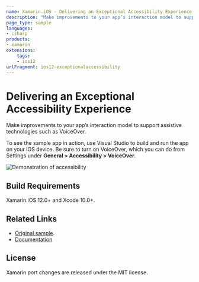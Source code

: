 ```yaml
---
name: Xamarin.iOS - Delivering an Exceptional Accessibility Experience
description: "Make improvements to your app’s interaction model to support assistive technologies such as VoiceOver. To see the sample app in action... (iOS12)"
page_type: sample
languages:
- csharp
products:
- xamarin
extensions:
    tags:
    - ios12
urlFragment: ios12-exceptionalaccessibility
---
```

# Delivering an Exceptional Accessibility Experience

Make improvements to your app’s interaction model to support assistive technologies such as VoiceOver.

To see the sample app in action, use Visual Studio to build and run the app on your iOS device. Be sure to turn on VoiceOver, which you can do from Settings under **General > Accessibility > VoiceOver**.

![Demonstration of accessibility](Screenshots/screenshot-1.png)

## Build Requirements

Xamarin.iOS 12.0+ and Xcode 10.0+.

## Related Links

- [Original sample](https://developer.apple.com/documentation/uikit/accessibility/delivering_an_exceptional_accessibility_experience).
- [Documentation](https://developer.apple.com/documentation/uikit/accessibility)

## License

Xamarin port changes are released under the MIT license.
